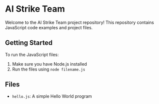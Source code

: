 # AI Strike Team

Welcome to the AI Strike Team project repository! This repository contains JavaScript code examples and project files.

## Getting Started

To run the JavaScript files:
1. Make sure you have Node.js installed
2. Run the files using `node filename.js`

## Files
- `hello.js`: A simple Hello World program